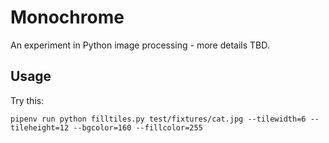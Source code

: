 # Monochrome

An experiment in Python image processing - more details TBD.

## Usage

Try this:

```
pipenv run python filltiles.py test/fixtures/cat.jpg --tilewidth=6 --tileheight=12 --bgcolor=160 --fillcolor=255
```
